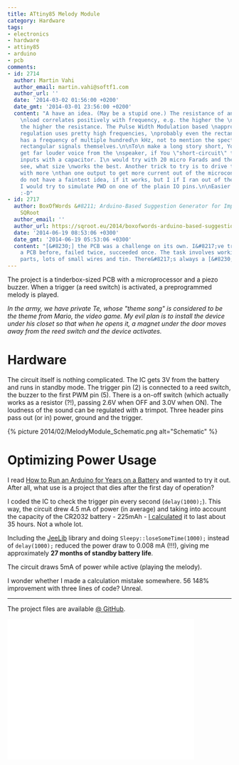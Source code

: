 ```yaml
---
title: ATtiny85 Melody Module
category: Hardware
tags:
- electronics
- hardware
- attiny85
- arduino
- pcb
comments:
- id: 2714
  author: Martin Vahi
  author_email: martin.vahi@softf1.com
  author_url: ''
  date: '2014-03-02 01:56:00 +0200'
  date_gmt: '2014-03-01 23:56:00 +0200'
  content: "A have an idea. (May be a stupid one.) The resistance of an inductive
    \nload correlates positively with frequency, e.g. the higher the \nfrequency,
    the higher the resistance. The Pulse Width Modulation based \napproach to current/power
    regulation uses pretty high frequencies, \nprobably even the rectangular signal
    has a frequency of multiple hundred\n kHz, not to mention the spectrum of the
    rectangular signals themselves.\n\nTo\n make a long story short, You'll probably
    get far louder voice from the \nspeaker, if You \"short-circuit\" the speaker's
    inputs with a capacitor. I\n would try with 20 micro Farads and then experimentally
    see, what size \nworks the best. Another trick to try is to drive the speaker
    with more \nthan one output to get more current out of the microcontroller.\n\nI\n
    do not have a faintest idea, if it works, but I if I ran out of the \nPWD-pins,
    I would try to simulate PWD on one of the plain IO pins.\n\nEasier said than done.
    :-D"
- id: 2717
  author: BoxOfWords &#8211; Arduino-Based Suggestion Generator for Improvisers &mdash;
    SQRoot
  author_email: ''
  author_url: https://sqroot.eu/2014/boxofwords-arduino-based-suggestion-generator-for-improvisers/
  date: '2014-06-19 08:53:06 +0300'
  date_gmt: '2014-06-19 05:53:06 +0300'
  content: "[&#8230;] the PCB was a challenge on its own. I&#8217;ve tried to make
    a PCB before, failed twice, succeeded once. The task involves working with delicate
    parts, lots of small wires and tin. There&#8217;s always a [&#8230;]"
---
```


The project is a tinderbox-sized PCB with a microprocessor and a piezo buzzer. When a trigger (a reed switch) is activated, a preprogrammed melody is played.

<em>In the army, we have private Te, whose "theme song" is considered to be the theme from Mario, the video game. My evil plan is to install the device under his closet so that when he opens it, a magnet under the door moves away from the reed switch and the device activates.</em>

<h1>Hardware</h1>

The circuit itself is nothing complicated. The IC gets 3V from the battery and runs in standby mode. The trigger pin (2) is connected to a reed switch, the buzzer to the first PWM pin (5). There is a on-off switch (which actually works as a resistor (?!), passing 2.6V when OFF and 3.0V when ON). The loudness of the sound can be regulated with a trimpot. Three header pins pass out (or in) power, ground and the trigger.

{% picture 2014/02/MelodyModule_Schematic.png alt="Schematic" %}

<h1>Optimizing Power Usage</h1>

I read <a href="http://www.openhomeautomation.net/arduino-battery">How to Run an Arduino for Years on a Battery</a> and wanted to try it out. After all, what use is a project that dies after the first day of operation?

I coded the IC to check the trigger pin every second (<code>delay(1000);</code>). This way, the circuit drew 4.5 mA of power (in average) and taking into account the capacity of the CR2032 battery - 225mAh - <a href="http://www.digikey.com/us/en/mkt/calculators/battery-life.html">I calculated</a> it to last about 35 hours. Not a whole lot.

Including the <a href="https://github.com/jcw/jeelib">JeeLib</a> library and doing <code>Sleepy::loseSomeTime(1000);</code> instead of <code>delay(1000);</code> reduced the power draw to 0.008 mA (!!!), giving me approximately <strong>27 months of standby battery life</strong>.

The circuit draws 5mA of power while active (playing the melody).

I wonder whether I made a calculation mistake somewhere. 56 148% improvement with three lines of code? Unreal.

<hr />

The project files are available <a href="https://github.com/anroots/attiny85-melody-module">@ GitHub</a>.

<iframe width="420" height="315" src="//www.youtube.com/embed/_KI-yGdVnyY" frameborder="0" allowfullscreen></iframe>

